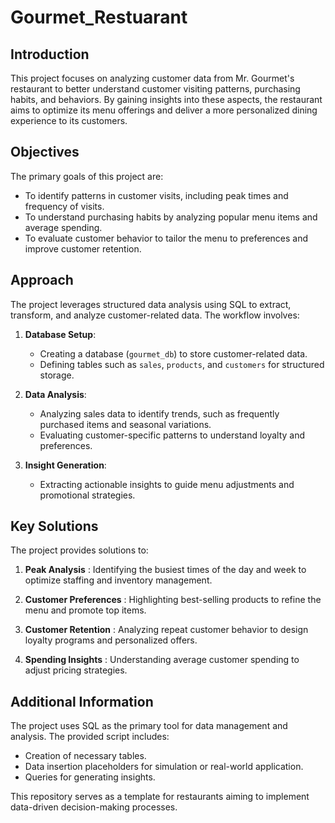 # Gourmet_Restuarant
## Introduction

This project focuses on analyzing customer data from Mr. Gourmet's restaurant to better understand customer visiting patterns, purchasing habits, and behaviors. By gaining insights into these aspects, the restaurant aims to optimize its menu offerings and deliver a more personalized dining experience to its customers.

## Objectives

The primary goals of this project are:
- To identify patterns in customer visits, including peak times and frequency of visits.
- To understand purchasing habits by analyzing popular menu items and average spending.
- To evaluate customer behavior to tailor the menu to preferences and improve customer retention.

## Approach

The project leverages structured data analysis using SQL to extract, transform, and analyze customer-related data. The workflow involves:

1. **Database Setup**:
   - Creating a database (`gourmet_db`) to store customer-related data.
   - Defining tables such as `sales`, `products`, and `customers` for structured storage.

2. **Data Analysis**:
   - Analyzing sales data to identify trends, such as frequently purchased items and seasonal variations.
   - Evaluating customer-specific patterns to understand loyalty and preferences.

3. **Insight Generation**:
   - Extracting actionable insights to guide menu adjustments and promotional strategies.

## Key Solutions
The project provides solutions to:

1. **Peak Analysis** : Identifying the busiest times of the day and week to optimize staffing and inventory management.

2. **Customer Preferences** : Highlighting best-selling products to refine the menu and promote top items.

3. **Customer Retention** : Analyzing repeat customer behavior to design loyalty programs and personalized offers.

4. **Spending Insights** : Understanding average customer spending to adjust pricing strategies.

## Additional Information

The project uses SQL as the primary tool for data management and analysis. The provided script includes:
- Creation of necessary tables.
- Data insertion placeholders for simulation or real-world application.
- Queries for generating insights.

This repository serves as a template for restaurants aiming to implement data-driven decision-making processes.



